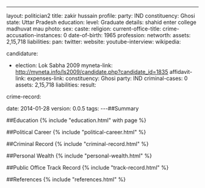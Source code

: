 ---
layout: politician2
title: zakir hussain
profile: 
  party: IND
  constituency: Ghosi
  state: Uttar Pradesh
  education: 
    level: Graduate
    details: shahid enter college madhuvat mau
  photo: 
  sex: 
  caste: 
  religion: 
  current-office-title: 
  crime-accusation-instances: 0
  date-of-birth: 1965
  profession: 
  networth: 
    assets: 2,15,718
    liabilities: 
  pan: 
  twitter: 
  website: 
  youtube-interview: 
  wikipedia: 

candidature: 
  - election: Lok Sabha 2009
    myneta-link: http://myneta.info/ls2009/candidate.php?candidate_id=1835
    affidavit-link: 
    expenses-link: 
    constituency: Ghosi 
    party: IND
    criminal-cases: 0
    assets: 2,15,718
    liabilities:
    result:

crime-record:

date: 2014-01-28
version: 0.0.5
tags: 
---##Summary


##Education
{% include "education.html" with page %}


##Political Career
{% include "political-career.html" %}


##Criminal Record
{% include "criminal-record.html" %}


##Personal Wealth
{% include "personal-wealth.html" %}


##Public Office Track Record
{% include "track-record.html" %}


##References
{% include "references.html" %}